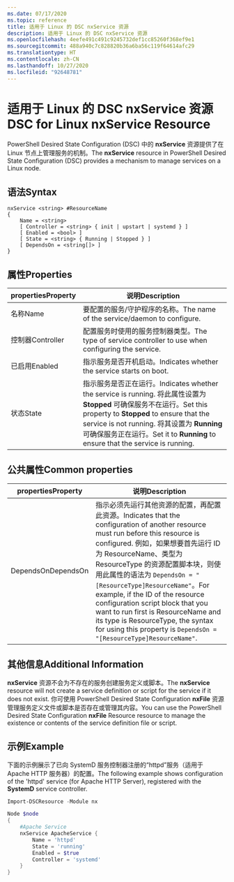```yaml
---
ms.date: 07/17/2020
ms.topic: reference
title: 适用于 Linux 的 DSC nxService 资源
description: 适用于 Linux 的 DSC nxService 资源
ms.openlocfilehash: 4eefe491c491c9245732def1cc85260f368ef9e1
ms.sourcegitcommit: 488a940c7c828820b36a6ba56c119f64614afc29
ms.translationtype: HT
ms.contentlocale: zh-CN
ms.lasthandoff: 10/27/2020
ms.locfileid: "92648781"
---
```

# <a name="dsc-for-linux-nxservice-resource"></a><span data-ttu-id="4757e-103">适用于 Linux 的 DSC nxService 资源</span><span class="sxs-lookup"><span data-stu-id="4757e-103">DSC for Linux nxService Resource</span></span>

<span data-ttu-id="4757e-104">PowerShell Desired State Configuration (DSC) 中的 **nxService** 资源提供了在 Linux 节点上管理服务的机制。</span><span class="sxs-lookup"><span data-stu-id="4757e-104">The **nxService** resource in PowerShell Desired State Configuration (DSC) provides a mechanism to manage services on a Linux node.</span></span>

## <a name="syntax"></a><span data-ttu-id="4757e-105">语法</span><span class="sxs-lookup"><span data-stu-id="4757e-105">Syntax</span></span>

```Syntax
nxService <string> #ResourceName
{
    Name = <string>
    [ Controller = <string> { init | upstart | systemd } ]
    [ Enabled = <bool> ]
    [ State = <string> { Running | Stopped } ]
    [ DependsOn = <string[]> ]
}
```

## <a name="properties"></a><span data-ttu-id="4757e-106">属性</span><span class="sxs-lookup"><span data-stu-id="4757e-106">Properties</span></span>

|<span data-ttu-id="4757e-107">properties</span><span class="sxs-lookup"><span data-stu-id="4757e-107">Property</span></span> |<span data-ttu-id="4757e-108">说明</span><span class="sxs-lookup"><span data-stu-id="4757e-108">Description</span></span> |
|---|---|
|<span data-ttu-id="4757e-109">名称</span><span class="sxs-lookup"><span data-stu-id="4757e-109">Name</span></span> |<span data-ttu-id="4757e-110">要配置的服务/守护程序的名称。</span><span class="sxs-lookup"><span data-stu-id="4757e-110">The name of the service/daemon to configure.</span></span> |
|<span data-ttu-id="4757e-111">控制器</span><span class="sxs-lookup"><span data-stu-id="4757e-111">Controller</span></span> |<span data-ttu-id="4757e-112">配置服务时使用的服务控制器类型。</span><span class="sxs-lookup"><span data-stu-id="4757e-112">The type of service controller to use when configuring the service.</span></span> |
|<span data-ttu-id="4757e-113">已启用</span><span class="sxs-lookup"><span data-stu-id="4757e-113">Enabled</span></span> |<span data-ttu-id="4757e-114">指示服务是否开机启动。</span><span class="sxs-lookup"><span data-stu-id="4757e-114">Indicates whether the service starts on boot.</span></span> |
|<span data-ttu-id="4757e-115">状态</span><span class="sxs-lookup"><span data-stu-id="4757e-115">State</span></span> |<span data-ttu-id="4757e-116">指示服务是否正在运行。</span><span class="sxs-lookup"><span data-stu-id="4757e-116">Indicates whether the service is running.</span></span> <span data-ttu-id="4757e-117">将此属性设置为 **Stopped** 可确保服务不在运行。</span><span class="sxs-lookup"><span data-stu-id="4757e-117">Set this property to **Stopped** to ensure that the service is not running.</span></span> <span data-ttu-id="4757e-118">将其设置为 **Running** 可确保服务正在运行。</span><span class="sxs-lookup"><span data-stu-id="4757e-118">Set it to **Running** to ensure that the service is running.</span></span> |

## <a name="common-properties"></a><span data-ttu-id="4757e-119">公共属性</span><span class="sxs-lookup"><span data-stu-id="4757e-119">Common properties</span></span>

|<span data-ttu-id="4757e-120">properties</span><span class="sxs-lookup"><span data-stu-id="4757e-120">Property</span></span> |<span data-ttu-id="4757e-121">说明</span><span class="sxs-lookup"><span data-stu-id="4757e-121">Description</span></span> |
|---|---|
|<span data-ttu-id="4757e-122">DependsOn</span><span class="sxs-lookup"><span data-stu-id="4757e-122">DependsOn</span></span> |<span data-ttu-id="4757e-123">指示必须先运行其他资源的配置，再配置此资源。</span><span class="sxs-lookup"><span data-stu-id="4757e-123">Indicates that the configuration of another resource must run before this resource is configured.</span></span> <span data-ttu-id="4757e-124">例如，如果想要首先运行 ID 为 ResourceName、类型为 ResourceType 的资源配置脚本块，则使用此属性的语法为 `DependsOn = "[ResourceType]ResourceName"`。</span><span class="sxs-lookup"><span data-stu-id="4757e-124">For example, if the ID of the resource configuration script block that you want to run first is ResourceName and its type is ResourceType, the syntax for using this property is `DependsOn = "[ResourceType]ResourceName"`.</span></span> |

## <a name="additional-information"></a><span data-ttu-id="4757e-125">其他信息</span><span class="sxs-lookup"><span data-stu-id="4757e-125">Additional Information</span></span>

<span data-ttu-id="4757e-126">**nxService** 资源不会为不存在的服务创建服务定义或脚本。</span><span class="sxs-lookup"><span data-stu-id="4757e-126">The **nxService** resource will not create a service definition or script for the service if it does not exist.</span></span> <span data-ttu-id="4757e-127">你可使用 PowerShell Desired State Configuration **nxFile** 资源管理服务定义文件或脚本是否存在或管理其内容。</span><span class="sxs-lookup"><span data-stu-id="4757e-127">You can use the PowerShell Desired State Configuration **nxFile** Resource resource to manage the existence or contents of the service definition file or script.</span></span>

## <a name="example"></a><span data-ttu-id="4757e-128">示例</span><span class="sxs-lookup"><span data-stu-id="4757e-128">Example</span></span>

<span data-ttu-id="4757e-129">下面的示例展示了已向 SystemD  服务控制器注册的“httpd”服务（适用于 Apache HTTP 服务器）的配置。</span><span class="sxs-lookup"><span data-stu-id="4757e-129">The following example shows configuration of the 'httpd' service (for Apache HTTP Server), registered with the **SystemD** service controller.</span></span>

```powershell
Import-DSCResource -Module nx

Node $node
{
    #Apache Service
    nxService ApacheService {
        Name = 'httpd'
        State = 'running'
        Enabled = $true
        Controller = 'systemd'
    }
}
```
